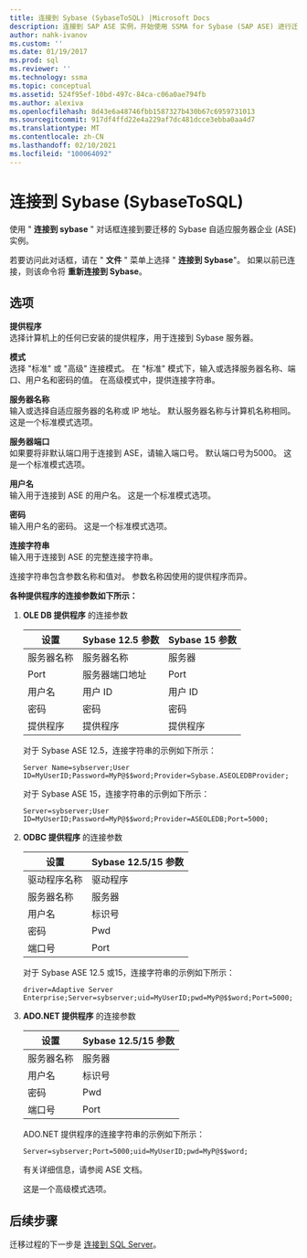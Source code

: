 ```yaml
---
title: 连接到 Sybase (SybaseToSQL) |Microsoft Docs
description: 连接到 SAP ASE 实例，开始使用 SSMA for Sybase (SAP ASE) 进行迁移。 使用 "连接到 Sybase" 对话框。
author: nahk-ivanov
ms.custom: ''
ms.date: 01/19/2017
ms.prod: sql
ms.reviewer: ''
ms.technology: ssma
ms.topic: conceptual
ms.assetid: 524f95ef-10bd-497c-84ca-c06a0ae794fb
ms.author: alexiva
ms.openlocfilehash: 8d43e6a48746fbb1587327b430b67c6959731013
ms.sourcegitcommit: 917df4ffd22e4a229af7dc481dcce3ebba0aa4d7
ms.translationtype: MT
ms.contentlocale: zh-CN
ms.lasthandoff: 02/10/2021
ms.locfileid: "100064092"
---
```

# <a name="connect-to-sybase-sybasetosql"></a>连接到 Sybase (SybaseToSQL)

使用 " **连接到 sybase** " 对话框连接到要迁移的 Sybase 自适应服务器企业 (ASE) 实例。

若要访问此对话框，请在 " **文件** " 菜单上选择 " **连接到 Sybase**"。 如果以前已连接，则该命令将 **重新连接到 Sybase**。

## <a name="options"></a>选项

**提供程序**  
选择计算机上的任何已安装的提供程序，用于连接到 Sybase 服务器。

**模式**  
选择 "标准" 或 "高级" 连接模式。 在 "标准" 模式下，输入或选择服务器名称、端口、用户名和密码的值。 在高级模式中，提供连接字符串。

**服务器名称**  
输入或选择自适应服务器的名称或 IP 地址。 默认服务器名称与计算机名称相同。 这是一个标准模式选项。

**服务器端口**  
如果要将非默认端口用于连接到 ASE，请输入端口号。 默认端口号为5000。 这是一个标准模式选项。
  
**用户名**  
输入用于连接到 ASE 的用户名。 这是一个标准模式选项。

**密码**  
输入用户名的密码。 这是一个标准模式选项。

**连接字符串**  
输入用于连接到 ASE 的完整连接字符串。

连接字符串包含参数名称和值对。 参数名称因使用的提供程序而异。

**各种提供程序的连接参数如下所示：**

1. **OLE DB 提供程序** 的连接参数

   |设置|Sybase 12.5 参数|Sybase 15 参数|
   |-----------|-------------------------|-----------------------|
   |服务器名称|服务器名称|服务器|
   |Port|服务器端口地址|Port|
   |用户名|用户 ID|用户 ID|
   |密码|密码|密码|
   |提供程序|提供程序|提供程序|

   对于 Sybase ASE 12.5，连接字符串的示例如下所示：

   `Server Name=sybserver;User ID=MyUserID;Password=MyP@$$word;Provider=Sybase.ASEOLEDBProvider;`

   对于 Sybase ASE 15，连接字符串的示例如下所示：

   `Server=sybserver;User ID=MyUserID;Password=MyP@$$word;Provider=ASEOLEDB;Port=5000;`

2. **ODBC 提供程序** 的连接参数

   |设置|Sybase 12.5/15 参数|
   |-----------|-----------------------------|
   |驱动程序名称|驱动程序|
   |服务器名称|服务器|
   |用户名|标识号|
   |密码|Pwd|
   |端口号|Port|

   对于 Sybase ASE 12.5 或15，连接字符串的示例如下所示：

   `driver=Adaptive Server Enterprise;Server=sybserver;uid=MyUserID;pwd=MyP@$$word;Port=5000;`

3. **ADO.NET 提供程序** 的连接参数

   |设置|Sybase 12.5/15 参数|
   |-----------|-----------------------------|
   |服务器名称|服务器|
   |用户名|标识号|
   |密码|Pwd|
   |端口号|Port|

   ADO.NET 提供程序的连接字符串的示例如下所示：

   `Server=sybserver;Port=5000;uid=MyUserID;pwd=MyP@$$word;`

   有关详细信息，请参阅 ASE 文档。

   这是一个高级模式选项。

## <a name="next-steps"></a>后续步骤

迁移过程的下一步是 [连接到 SQL Server](connect-to-sql-server-sybasetosql.md)。
